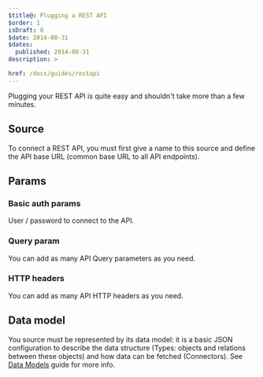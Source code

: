 ```yaml
---
$title@: Plugging a REST API
$order: 1
isDraft: 0
$date: 2014-08-31
$dates:
  published: 2014-08-31
description: >

href: /docs/guides/restapi
---
```

Plugging your REST API is quite easy and shouldn't take more than a few minutes.

## Source

To connect a REST API, you must first give a name to this source and define the API base URL (common base URL to all API endpoints).

## Params

### Basic auth params

User / password to connect to the API.

### Query param

You can add as many API Query parameters as you need.

### HTTP headers

You can add as many API HTTP headers as you need.

## Data model

You source must be represented by its data model: it is a basic JSON configuration to describe the data structure (Types: objects and relations between these objects) and how data can be fetched (Connectors). See [Data Models](/docs/guides/datamodels) guide for more info.
